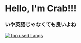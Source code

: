 # Hello, I'm Crab!!!
### いや英語じゃなくても良いよね






[![Top used Langs](https://github-readme-stats.vercel.app/api/top-langs/?username=Crab55e&layout=compact&theme=tokyonight)](https://github.com/Crab55e/)

